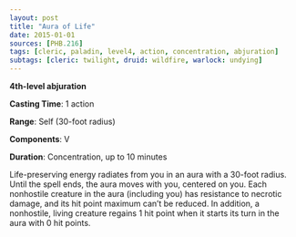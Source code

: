 ```yaml
---
layout: post
title: "Aura of Life"
date: 2015-01-01
sources: [PHB.216]
tags: [cleric, paladin, level4, action, concentration, abjuration]
subtags: [cleric: twilight, druid: wildfire, warlock: undying]
---
```


**4th-level abjuration**

**Casting Time**: 1 action

**Range**: Self (30-foot radius)

**Components**: V

**Duration**: Concentration, up to 10 minutes

Life-preserving energy radiates from you in an aura with a 30-foot radius. Until the spell ends, the aura moves with you, centered on you. Each nonhostile creature in the aura (including you) has resistance to necrotic damage, and its hit point maximum can’t be reduced. In addition, a nonhostile, living creature regains 1 hit point when it starts its turn in the aura with 0 hit points.
